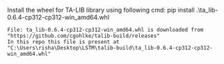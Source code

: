 Install the wheel for TA-LIB library using following cmd:
    pip install .\ta_lib-0.6.4-cp312-cp312-win_amd64.whl

    File: ta_lib-0.6.4-cp312-cp312-win_amd64.whl is downloaded from "https://github.com/cgohlke/talib-build/releases"
    In this repo this file is present at "C:\Users\risha\Desktop\LSTM\talib-build\ta_lib-0.6.4-cp312-cp312-win_amd64.whl"